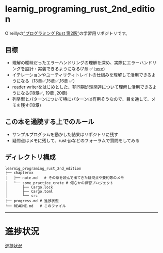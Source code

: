 # learnig_programing_rust_2nd_edition
O'reillyの[”プログラミング Rust 第2版”](https://www.oreilly.co.jp/books/9784873119786/)の学習用リポジトリです。

## 目標
- 理解の曖昧だったエラーハンドリングの理解を深め、実際にエラーハンドリングを設計・実装できるようになる(7章 ✅ [here](./chapter07/prac_thiserror/src/main.rs))
- イテレーションやユーティリティトレイトの仕組みを理解して活用できるようになる（13章✅,15章✅,16章 ✅）
- reader writerをはじめとした、非同期処理関連について理解し活用できるようになる(18章✅, 19章 ,20章)
- 列挙型とパターンについて特にパターンは有用そうなので、目を通して、メモを残す(10章)

## この本を通読する上でのルール
- サンプルプログラムを動かした結果はリポジトリに残す
- 疑問点はメモに残して、rust-jpなどのフォーラムで質問をしてみる

## ディレクトリ構成
```
learnig_programing_rust_2nd_edition
├── chapterxx
│   ├── note.md   # その章を読んで出てきた疑問点や要約等のメモ
│   └── some_practice_crate # 何らかの練習プロジェクト
│       ├── Cargo.lock
│       ├── Cargo.toml
│       └── src
├── progress.md # 進捗状況
└── README.md   # このファイル
```


----------------------------------

# 進捗状況

[進捗状況](./progress.md)





